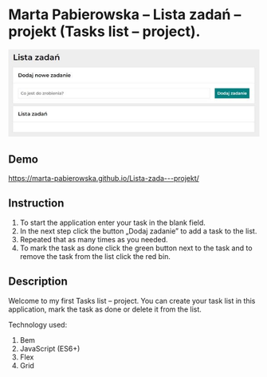 # Marta Pabierowska – Lista zadań – projekt (Tasks list – project).

![Tasks list]( https://github.com/Marta-Pabierowska/Lista-zada---projekt/blob/main/images/0.jpg?raw=true)

## Demo

https://marta-pabierowska.github.io/Lista-zada---projekt/

## Instruction

1. To start the application enter your task in the blank field. 
2. In the next step click the button „Dodaj zadanie” to add a task to the list. 
3. Repeated that as many times as you needed. 
4. To mark the task as done click the green button next to the task and to remove the task from the list click the red bin.

## Description

Welcome to my first Tasks list – project. You can create your task list in this application, mark the task as done or delete it from the list.

Technology used:
1.	Bem
2.	JavaScript (ES6+)
3.	Flex
4.	Grid
